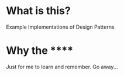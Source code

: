 # What is this?
Example Implementations of Design Patterns

# Why the ****
Just for me to learn and remember. Go away... 
